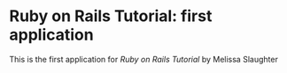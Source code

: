 # Ruby on Rails Tutorial: first application

This is the first application for
*Ruby on Rails Tutorial*
by Melissa Slaughter
